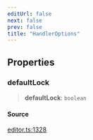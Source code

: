 ```yaml
---
editUrl: false
next: false
prev: false
title: "HandlerOptions"
---
```


## Properties

### defaultLock

> **defaultLock**: `boolean`

#### Source

[editor.ts:1328](https://github.com/dakhetov/dgmjs/blob/main/packages/core/src/editor.ts#L1328)
